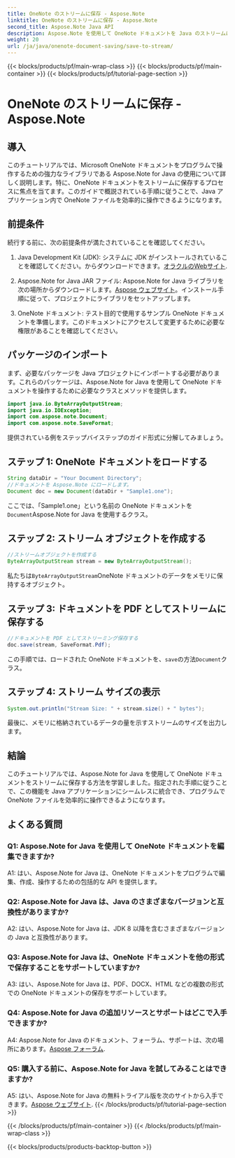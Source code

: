 ```yaml
---
title: OneNote のストリームに保存 - Aspose.Note
linktitle: OneNote のストリームに保存 - Aspose.Note
second_title: Aspose.Note Java API
description: Aspose.Note を使用して OneNote ドキュメントを Java のストリームに保存する方法を学習します。この機能をアプリケーションに簡単に統合できます。
weight: 20
url: /ja/java/onenote-document-saving/save-to-stream/
---
```


{{< blocks/products/pf/main-wrap-class >}}
{{< blocks/products/pf/main-container >}}
{{< blocks/products/pf/tutorial-page-section >}}

# OneNote のストリームに保存 - Aspose.Note

## 導入

このチュートリアルでは、Microsoft OneNote ドキュメントをプログラムで操作するための強力なライブラリである Aspose.Note for Java の使用について詳しく説明します。特に、OneNote ドキュメントをストリームに保存するプロセスに焦点を当てます。このガイドで概説されている手順に従うことで、Java アプリケーション内で OneNote ファイルを効率的に操作できるようになります。

## 前提条件

続行する前に、次の前提条件が満たされていることを確認してください。

1.  Java Development Kit (JDK): システムに JDK がインストールされていることを確認してください。からダウンロードできます。[オラクルのWebサイト](https://www.oracle.com/java/technologies/javase-jdk11-downloads.html).
   
2. Aspose.Note for Java JAR ファイル: Aspose.Note for Java ライブラリを次の場所からダウンロードします。[Aspose ウェブサイト](https://releases.aspose.com/note/java/)。インストール手順に従って、プロジェクトにライブラリをセットアップします。

3. OneNote ドキュメント: テスト目的で使用するサンプル OneNote ドキュメントを準備します。このドキュメントにアクセスして変更するために必要な権限があることを確認してください。

## パッケージのインポート

まず、必要なパッケージを Java プロジェクトにインポートする必要があります。これらのパッケージは、Aspose.Note for Java を使用して OneNote ドキュメントを操作するために必要なクラスとメソッドを提供します。

```java
import java.io.ByteArrayOutputStream;
import java.io.IOException;
import com.aspose.note.Document;
import com.aspose.note.SaveFormat;
```

提供されている例をステップバイステップのガイド形式に分解してみましょう。

## ステップ 1: OneNote ドキュメントをロードする

```java
String dataDir = "Your Document Directory";
//ドキュメントを Aspose.Note にロードします。
Document doc = new Document(dataDir + "Sample1.one");
```

ここでは、「Sample1.one」という名前の OneNote ドキュメントを`Document`Aspose.Note for Java を使用するクラス。

## ステップ 2: ストリーム オブジェクトを作成する

```java
//ストリームオブジェクトを作成する
ByteArrayOutputStream stream = new ByteArrayOutputStream();
```

私たちは`ByteArrayOutputStream`OneNote ドキュメントのデータをメモリに保持するオブジェクト。

## ステップ 3: ドキュメントを PDF としてストリームに保存する

```java
//ドキュメントを PDF としてストリーミング保存する
doc.save(stream, SaveFormat.Pdf);
```

この手順では、ロードされた OneNote ドキュメントを、`save`の方法`Document`クラス。

## ステップ 4: ストリーム サイズの表示

```java
System.out.println("Stream Size: " + stream.size() + " bytes");
```

最後に、メモリに格納されているデータの量を示すストリームのサイズを出力します。

## 結論

このチュートリアルでは、Aspose.Note for Java を使用して OneNote ドキュメントをストリームに保存する方法を学習しました。指定された手順に従うことで、この機能を Java アプリケーションにシームレスに統合でき、プログラムで OneNote ファイルを効率的に操作できるようになります。

## よくある質問

### Q1: Aspose.Note for Java を使用して OneNote ドキュメントを編集できますか?

A1: はい、Aspose.Note for Java は、OneNote ドキュメントをプログラムで編集、作成、操作するための包括的な API を提供します。

### Q2: Aspose.Note for Java は、Java のさまざまなバージョンと互換性がありますか?

A2: はい、Aspose.Note for Java は、JDK 8 以降を含むさまざまなバージョンの Java と互換性があります。

### Q3: Aspose.Note for Java は、OneNote ドキュメントを他の形式で保存することをサポートしていますか?

A3: はい、Aspose.Note for Java は、PDF、DOCX、HTML などの複数の形式での OneNote ドキュメントの保存をサポートしています。

### Q4: Aspose.Note for Java の追加リソースとサポートはどこで入手できますか?

A4: Aspose.Note for Java のドキュメント、フォーラム、サポートは、次の場所にあります。[Aspose フォーラム](https://forum.aspose.com/c/note/28).

### Q5: 購入する前に、Aspose.Note for Java を試してみることはできますか?

 A5: はい、Aspose.Note for Java の無料トライアル版を次のサイトから入手できます。[Aspose ウェブサイト](https://releases.aspose.com/).
{{< /blocks/products/pf/tutorial-page-section >}}

{{< /blocks/products/pf/main-container >}}
{{< /blocks/products/pf/main-wrap-class >}}

{{< blocks/products/products-backtop-button >}}
